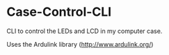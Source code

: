 # Case-Control-CLI
CLI to control the LEDs and LCD in my computer case.

Uses the Ardulink library (http://www.ardulink.org/)